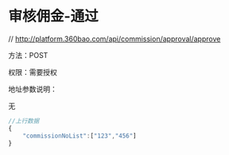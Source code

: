 # 审核佣金-通过

// http://platform.360bao.com/api/commission/approval/approve

方法：POST

权限：需要授权

地址参数说明：

无

```javascript
//上行数据
{
    "commissionNoList":["123","456"]
}
```

